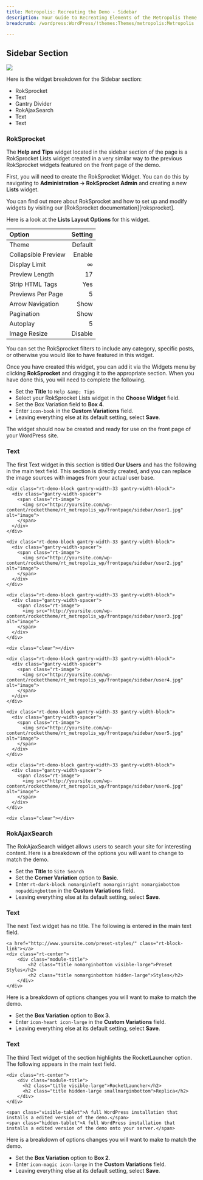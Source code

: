 ```yaml
---
title: Metropolis: Recreating the Demo - Sidebar
description: Your Guide to Recreating Elements of the Metropolis Theme for WordPress
breadcrumb: /wordpress:WordPress/!themes:Themes/metropolis:Metropolis

---
```


Sidebar Section
-----
![][demo27]

Here is the widget breakdown for the Sidebar section:

* RokSprocket
* Text
* Gantry Divider
* RokAjaxSearch
* Text
* Text

### RokSprocket
The **Help and Tips** widget located in the sidebar section of the page is a RokSprocket Lists widget created in a very similar way to the previous RokSprocket widgets featured on the front page of the demo.

First, you will need to create the RokSprocket Widget. You can do this by navigating to **Administration -> RokSprocket Admin** and creating a new **Lists** widget. 

You can find out more about RokSprocket and how to set up and modify widgets by visiting our [RokSprocket documentation][roksprocket].

Here is a look at the **Lists Layout Options** for this widget.

| Option              | Setting |  
| :------------------ | ------: |  
| Theme               | Default |  
| Collapsible Preview |  Enable |  
| Display Limit       |       ∞ |  
| Preview Length      |      17 |  
| Strip HTML Tags     |     Yes |  
| Previews Per Page   |       5 |  
| Arrow Navigation    |    Show |  
| Pagination          |    Show |  
| Autoplay            |       5 |  
| Image Resize        | Disable |  

You can set the RokSprocket filters to include any category, specific posts, or otherwise you would like to have featured in this widget.

Once you have created this widget, you can add it via the Widgets menu by clicking **RokSprocket** and dragging it to the appropriate section. When you have done this, you will need to complete the following.

* Set the **Title** to `Help &amp; Tips`
* Select your RokSprocket Lists widget in the **Choose Widget** field.
* Set the Box Variation field to **Box 4**.
* Enter `icon-book` in the **Custom Variations** field.
* Leaving everything else at its default setting, select **Save**.

The widget should now be created and ready for use on the front page of your WordPress site.

### Text
The first Text widget in this section is titled **Our Users** and has the following in the main text field. This section is directly created, and you can replace the image sources with images from your actual user base.

~~~
<div class="rt-demo-block gantry-width-33 gantry-width-block">
  <div class="gantry-width-spacer">
    <span class="rt-image">
      <img src="http://yoursite.com/wp-content/rockettheme/rt_metropolis_wp/frontpage/sidebar/user1.jpg" alt="image">
    </span>
  </div>
</div>

<div class="rt-demo-block gantry-width-33 gantry-width-block">
  <div class="gantry-width-spacer">
    <span class="rt-image">
      <img src="http://yoursite.com/wp-content/rockettheme/rt_metropolis_wp/frontpage/sidebar/user2.jpg" alt="image">
    </span>
  </div>
</div>

<div class="rt-demo-block gantry-width-33 gantry-width-block">
  <div class="gantry-width-spacer">
    <span class="rt-image">
      <img src="http://yoursite.com/wp-content/rockettheme/rt_metropolis_wp/frontpage/sidebar/user3.jpg" alt="image">
    </span>
  </div>
</div>

<div class="clear"></div>

<div class="rt-demo-block gantry-width-33 gantry-width-block">
  <div class="gantry-width-spacer">
    <span class="rt-image">
      <img src="http://yoursite.com/wp-content/rockettheme/rt_metropolis_wp/frontpage/sidebar/user4.jpg" alt="image">
    </span>
  </div>
</div>

<div class="rt-demo-block gantry-width-33 gantry-width-block">
  <div class="gantry-width-spacer">
    <span class="rt-image">
      <img src="http://yoursite.com/wp-content/rockettheme/rt_metropolis_wp/frontpage/sidebar/user5.jpg" alt="image">
    </span>
  </div>
</div>

<div class="rt-demo-block gantry-width-33 gantry-width-block">
  <div class="gantry-width-spacer">
    <span class="rt-image">
      <img src="http://yoursite.com/wp-content/rockettheme/rt_metropolis_wp/frontpage/sidebar/user6.jpg" alt="image">
    </span>
  </div>
</div>

<div class="clear"></div>
~~~

### RokAjaxSearch
The RokAjaxSearch widget allows users to search your site for interesting content. Here is a breakdown of the options you will want to change to match the demo.

* Set the **Title** to `Site Search`
* Set the **Corner Variation** option to **Basic**.
* Enter `rt-dark-block nomarginleft nomarginright nomarginbottom nopaddingbottom` in the **Custom Variations** field.
* Leaving everything else at its default setting, select **Save**.

### Text
The next Text widget has no title. The following is entered in the main text field.

~~~
<a href="http://www.yoursite.com/preset-styles/" class="rt-block-link"></a>
<div class="rt-center">
    <div class="module-title">
        <h2 class="title nomarginbottom visible-large">Preset Styles</h2>
        <h2 class="title nomarginbottom hidden-large">Styles</h2>
    </div>
</div>
~~~

Here is a breakdown of options changes you will want to make to match the demo.

* Set the **Box Variation** option to **Box 3**.
* Enter `icon-heart icon-large` in the **Custom Variations** field.
* Leaving everything else at its default setting, select **Save**.

### Text
The third Text widget of the section highlights the RocketLauncher option. The following appears in the main text field.

~~~
<div class="rt-center">
    <div class="module-title">
      <h2 class="title visible-large">RocketLauncher</h2>
      <h2 class="title hidden-large smallmarginbottom">Replica</h2>
    </div>
</div>

<span class="visible-tablet">A full WordPress installation that installs a edited version of the demo.</span>
<span class="hidden-tablet">A full WordPress installation that installs a edited version of the demo onto your server.</span>
~~~

Here is a breakdown of options changes you will want to make to match the demo.

* Set the **Box Variation** option to **Box 2**.
* Enter `icon-magic icon-large` in the **Custom Variations** field.
* Leaving everything else at its default setting, select **Save**.

[demo27]: assets/wp_metropolis_demo_27.jpg
